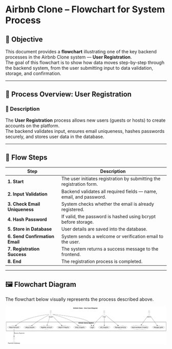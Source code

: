 # Airbnb Clone – Flowchart for System Process

## 🎯 Objective
This document provides a **flowchart** illustrating one of the key backend processes in the Airbnb Clone system — **User Registration**.  
The goal of this flowchart is to show how data moves step-by-step through the backend system, from the user submitting input to data validation, storage, and confirmation.

---

## 🧩 Process Overview: User Registration

### 🧠 Description
The **User Registration** process allows new users (guests or hosts) to create accounts on the platform.  
The backend validates input, ensures email uniqueness, hashes passwords securely, and stores user data in the database.

---

## 🔄 Flow Steps

| Step | Description |
|------|--------------|
| **1. Start** | The user initiates registration by submitting the registration form. |
| **2. Input Validation** | Backend validates all required fields — name, email, and password. |
| **3. Check Email Uniqueness** | System checks whether the email is already registered. |
| **4. Hash Password** | If valid, the password is hashed using bcrypt before storage. |
| **5. Store in Database** | User details are saved into the database. |
| **6. Send Confirmation Email** | System sends a welcome or verification email to the user. |
| **7. Registration Success** | The system returns a success message to the frontend. |
| **8. End** | The registration process is completed. |

---

## 🖼️ Flowchart Diagram
The flowchart below visually represents the process described above.

![Airbnb Clone flowchart](https://github.com/Firezer27/alx-airbnb-project-documentation/blob/main/use-case-diagram/usecase-arbnb.png?raw=true)
